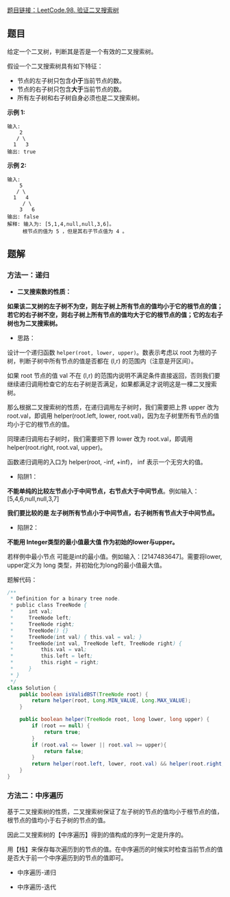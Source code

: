 [题目链接：LeetCode.98. 验证二叉搜索树](https://leetcode-cn.com/problems/validate-binary-search-tree/)

## 题目

给定一个二叉树，判断其是否是一个有效的二叉搜索树。

假设一个二叉搜索树具有如下特征：

- 节点的左子树只包含**小于**当前节点的数。
- 节点的右子树只包含**大于**当前节点的数。
- 所有左子树和右子树自身必须也是二叉搜索树。

**示例 1:**

```
输入:
    2
   / \
  1   3
输出: true
```

**示例 2:**

```
输入:
    5
   / \
  1   4
     / \
    3   6
输出: false
解释: 输入为: [5,1,4,null,null,3,6]。
     根节点的值为 5 ，但是其右子节点值为 4 。
```

## 题解

### 方法一：递归

* **二叉搜索数的性质：**

**如果该二叉树的左子树不为空，则左子树上所有节点的值均小于它的根节点的值； 若它的右子树不空，则右子树上所有节点的值均大于它的根节点的值；它的左右子树也为二叉搜索树。**

* 思路：

设计一个递归函数 `helper(root, lower, upper)`。数表示考虑以 root 为根的子树，判断子树中所有节点的值是否都在 (l,r) 的范围内（注意是开区间）。

如果 root 节点的值 val 不在 (l,r) 的范围内说明不满足条件直接返回，否则我们要继续递归调用检查它的左右子树是否满足，如果都满足才说明这是一棵二叉搜索树。

那么根据二叉搜索树的性质，在递归调用左子树时，我们需要把上界 upper 改为 root.val，即调用 helper(root.left, lower, root.val)，因为左子树里所有节点的值均小于它的根节点的值。

同理递归调用右子树时，我们需要把下界 lower 改为 root.val，即调用 helper(root.right, root.val, upper)。

函数递归调用的入口为 helper(root, -inf, +inf)， inf 表示一个无穷大的值。

* 陷阱1：

**不能单纯的比较左节点小于中间节点，右节点大于中间节点**。例如输入：[5,4,6,null,null,3,7]

**我们要比较的是 左子树所有节点小于中间节点，右子树所有节点大于中间节点。**

* 陷阱2：

**不能用 Integer类型的最小值最大值 作为初始的lower与upper。**

若样例中最小节点 可能是int的最小值。例如输入：[2147483647]。需要将lower, upper定义为 long 类型，并初始化为long的最小值最大值。

题解代码：

```java
/**
 * Definition for a binary tree node.
 * public class TreeNode {
 *     int val;
 *     TreeNode left;
 *     TreeNode right;
 *     TreeNode() {}
 *     TreeNode(int val) { this.val = val; }
 *     TreeNode(int val, TreeNode left, TreeNode right) {
 *         this.val = val;
 *         this.left = left;
 *         this.right = right;
 *     }
 * }
 */
class Solution {
    public boolean isValidBST(TreeNode root) {
        return helper(root, Long.MIN_VALUE, Long.MAX_VALUE);
    }

    public boolean helper(TreeNode root, long lower, long upper) {
        if (root == null) {
            return true;
        }
        if (root.val <= lower || root.val >= upper){
            return false;
        }
        return helper(root.left, lower, root.val) && helper(root.right, root.val, upper);
    }
}
```

### 方法二：中序遍历

基于二叉搜索树的性质，二叉搜索树保证了左子树的节点的值均小于根节点的值，根节点的值均小于右子树的节点的值。

因此二叉搜索树的【中序遍历】得到的值构成的序列一定是升序的。

用【栈】来保存每次遍历到的节点的值。在中序遍历的时候实时检查当前节点的值是否大于前一个中序遍历到的节点的值即可。

* 中序遍历-递归



* 中序遍历-迭代

